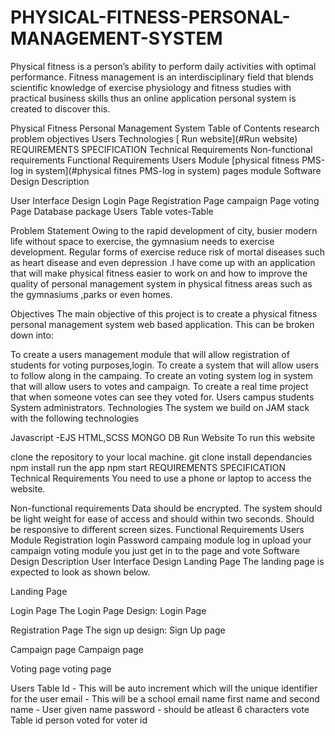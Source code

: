 # PHYSICAL-FITNESS-PERSONAL-MANAGEMENT-SYSTEM
Physical fitness is a person’s ability to perform daily activities with optimal performance. Fitness management is an interdisciplinary field that blends scientific knowledge of exercise physiology and fitness studies with practical business skills thus an online application personal system is created to discover this.

Physical Fitness Personal Management System
Table of Contents
research problem
objectives
Users
Technologies
[ Run website](#Run website)
REQUIREMENTS SPECIFICATION
Technical Requirements
Non-functional requirements
Functional Requirements
Users Module
[physical fitness PMS-log in system](#physical fitnes PMS-log in system)
pages module
Software Design Description

User Interface Design
Login Page
Registration Page
campaign Page
voting Page
Database package
Users Table
votes-Table

Problem Statement
Owing to the rapid development of city, busier modern life without space to exercise, the gymnasium needs to exercise development. Regular forms of exercise reduce risk of mortal diseases such as heart disease and even depression .I have come up with an application that will make physical fitness easier to work on and how to improve the quality of personal management system in physical fitness areas such as the gymnasiums ,parks or even homes.

Objectives
The main objective of this project is to create a physical fitness personal management system web based application. This can be broken down into:



To create a users management module that will allow registration of students for voting purposes,login.
To create a system that will allow users to follow along in the campaing.
To create an voting system log in system that will allow users to votes and campaign.
To create a real time project that when someone votes can see they voted for.
Users
campus students
System administrators.
Technologies
The system we build on JAM stack with the following technologies

Javascript -EJS
HTML,SCSS
MONGO DB
Run Website
To run this website

clone the repository to your local machine.
git clone <url>
install dependancies
npm install
run the app
npm start
REQUIREMENTS SPECIFICATION
Technical Requirements
You need to use a phone or laptop to access the website.

Non-functional requirements
Data should be encrypted.
The system should be light weight for ease of access and should within two seconds.
Should be responsive to different screen sizes.
Functional Requirements
Users Module
Registration
login
Password
campaing module
log in
upload your campaign
voting module
you just get in to the page and vote
Software Design Description
User Interface Design
Landing Page
The landing page is expected to look as shown below.

Landing Page

Login Page
The Login Page Design: Login Page

Registration Page
The sign up design: Sign Up page

Campaign page
Campaign page

Voting page
voting page

Users Table
Id - This will be auto increment which will the unique identifier for the user
email - This will be a school email
name first name and second name - User given name
password - should be atleast 6 characters
vote Table
id
person voted for
voter id
